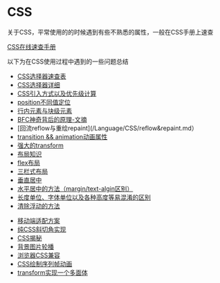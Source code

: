# CSS
关于CSS，平常使用的的时候遇到有些不熟悉的属性，一般在CSS手册上速查

[CSS在线速查手册](http://css.doyoe.com/)

以下为在CSS使用过程中遇到的一些问题总结

- [CSS选择器速查表](/Language/CSS/CSS-selector.md)
- [CSS选择器详细](/Language/CSS/图解CSS3/CSS3-selcetor/README.md)
- [CSS引入方式以及优先级计算](/Language/CSS/CSS引入方式以及优先级计算.md)
- [position不同值定位](/Language/CSS/position.md)
- [行内元素与块级元素](/Language/CSS/CSS元素属性易混淆点.md)
- [BFC神奇背后的原理-文摘](/Language/CSS/BFC神奇背后的原理-文摘.md)
- [回流reflow与重绘repaint](/Language/CSS/reflow&repaint.md）
- [transition && animation动画属性](/Language/CSS/animation&transition.md)
- [强大的transform](/Language/CSS/transform.md)
- [布局知识](/Language/CSS/布局.md)
- [flex布局](/Language/CSS/flex布局.md)
- [三栏式布局](/Language/CSS/三栏式布局.md)
- [垂直居中](/Language/CSS/垂直居中.md)
- [水平居中的方法（margin/text-algin区别）](/Language/CSS/水平居中.md)
- [长度单位、字体单位以及各种高度等易混淆的区别](/Language/CSS/长度单位、字体单位、各种高度等易混淆属性.md)
- [清除浮动的方法](/Language/CSS/清除浮动.md)
<!-- - [scroll滚动隐藏](/Language/CSS/滚动隐藏.md) -->
- [移动端适配方案](/Language/CSS/移动端适配.md)
- [纯CSS斜切角实现](/Language/CSS/斜切角实现.md)
- [CSS揭秘](/Language/CSS/CSS揭秘.md)
- [背景图片轮播](/Language/CSS/背景图片轮播.md)
- [浏览器CSS兼容](/Language/CSS/浏览器CSS兼容.md)
- [CSS绘制序列帧动画](/Language/CSS/CSS绘制序列帧动画.md)
- [transform实现一个多面体](/Language/CSS/transform实现一个多面体.md)


